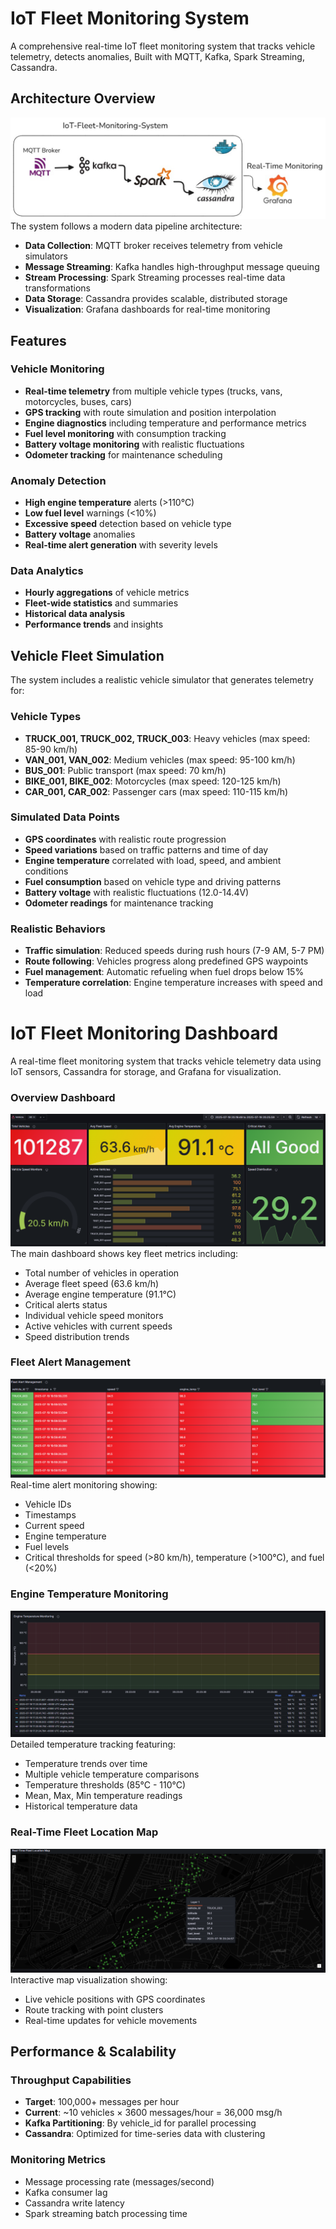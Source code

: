 # IoT Fleet Monitoring System

A comprehensive real-time IoT fleet monitoring system that tracks vehicle telemetry, detects anomalies, Built with  MQTT, Kafka, Spark Streaming, Cassandra. 

##  Architecture Overview

![PipelineArchitecture](cassandra/Pipelinearchitecture.png) 
The system follows a modern data pipeline architecture:
- **Data Collection**: MQTT broker receives telemetry from vehicle simulators
- **Message Streaming**: Kafka handles high-throughput message queuing
- **Stream Processing**: Spark Streaming processes real-time data transformations
- **Data Storage**: Cassandra provides scalable, distributed storage
- **Visualization**: Grafana dashboards for real-time monitoring


## Features


### Vehicle Monitoring
- **Real-time telemetry** from multiple vehicle types (trucks, vans, motorcycles, buses, cars)
- **GPS tracking** with route simulation and position interpolation
- **Engine diagnostics** including temperature and performance metrics
- **Fuel level monitoring** with consumption tracking
- **Battery voltage monitoring** with realistic fluctuations
- **Odometer tracking** for maintenance scheduling

### Anomaly Detection
- **High engine temperature** alerts (>110°C)
- **Low fuel level** warnings (<10%)
- **Excessive speed** detection based on vehicle type
- **Battery voltage** anomalies
- **Real-time alert generation** with severity levels

### Data Analytics
- **Hourly aggregations** of vehicle metrics
- **Fleet-wide statistics** and summaries
- **Historical data analysis**
- **Performance trends** and insights


## Vehicle Fleet Simulation

The system includes a realistic vehicle simulator that generates telemetry for:

### Vehicle Types
- **TRUCK_001, TRUCK_002, TRUCK_003**: Heavy vehicles (max speed: 85-90 km/h)
- **VAN_001, VAN_002**: Medium vehicles (max speed: 95-100 km/h)
- **BUS_001**: Public transport (max speed: 70 km/h)
- **BIKE_001, BIKE_002**: Motorcycles (max speed: 120-125 km/h)
- **CAR_001, CAR_002**: Passenger cars (max speed: 110-115 km/h)

### Simulated Data Points
- **GPS coordinates** with realistic route progression
- **Speed variations** based on traffic patterns and time of day
- **Engine temperature** correlated with load, speed, and ambient conditions
- **Fuel consumption** based on vehicle type and driving patterns
- **Battery voltage** with realistic fluctuations (12.0-14.4V)
- **Odometer readings** for maintenance tracking

### Realistic Behaviors
- **Traffic simulation**: Reduced speeds during rush hours (7-9 AM, 5-7 PM)
- **Route following**: Vehicles progress along predefined GPS waypoints
- **Fuel management**: Automatic refueling when fuel drops below 15%
- **Temperature correlation**: Engine temperature increases with speed and load

# IoT Fleet Monitoring Dashboard

A real-time fleet monitoring system that tracks vehicle telemetry data using IoT sensors, Cassandra for storage, and Grafana for visualization.


### Overview Dashboard
![Overview Dashboard](cassandra/fleet_overview_dashboard.png)
The main dashboard shows key fleet metrics including:
- Total number of vehicles in operation
- Average fleet speed (63.6 km/h)
- Average engine temperature (91.1°C)
- Critical alerts status
- Individual vehicle speed monitors
- Active vehicles with current speeds
- Speed distribution trends

### Fleet Alert Management
![Fleet Alert Management](cassandra/fleet_alert_management.png)
Real-time alert monitoring showing:
- Vehicle IDs
- Timestamps
- Current speed
- Engine temperature
- Fuel levels
- Critical thresholds for speed (>80 km/h), temperature (>100°C), and fuel (<20%)

### Engine Temperature Monitoring
![Engine Temperature Monitoring](cassandra/engine_temp_monitoring.png)
Detailed temperature tracking featuring:
- Temperature trends over time
- Multiple vehicle temperature comparisons
- Temperature thresholds (85°C - 110°C)
- Mean, Max, Min temperature readings
- Historical temperature data

### Real-Time Fleet Location Map
![Real-Time Fleet Location Map](cassandra/RealTimeFleetLocationMap.png)
Interactive map visualization showing:
- Live vehicle positions with GPS coordinates
- Route tracking with point clusters
- Real-time updates for vehicle movements

## Performance & Scalability

### Throughput Capabilities
- **Target**: 100,000+ messages per hour
- **Current**: ~10 vehicles × 3600 messages/hour = 36,000 msg/h
- **Kafka Partitioning**: By vehicle_id for parallel processing
- **Cassandra**: Optimized for time-series data with clustering

### Monitoring Metrics
- Message processing rate (messages/second)
- Kafka consumer lag
- Cassandra write latency
- Spark streaming batch processing time
